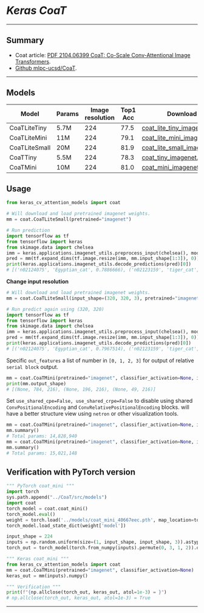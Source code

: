 # ___Keras CoaT___
***

## Summary
  - Coat article: [PDF 2104.06399 CoaT: Co-Scale Conv-Attentional Image Transformers](http://arxiv.org/abs/2104.06399).
  - [Github mlpc-ucsd/CoaT](https://github.com/mlpc-ucsd/CoaT).
***

## Models
  | Model         | Params | Image resolution | Top1 Acc | Download |
  | ------------- | ------ | ---------------- | -------- | -------- |
  | CoaTLiteTiny  | 5.7M   | 224              | 77.5     | [coat_lite_tiny_imagenet.h5](https://github.com/leondgarse/keras_cv_attention_models/releases/download/coat/coat_lite_tiny_imagenet.h5) |
  | CoaTLiteMini  | 11M    | 224              | 79.1     | [coat_lite_mini_imagenet.h5](https://github.com/leondgarse/keras_cv_attention_models/releases/download/coat/coat_lite_mini_imagenet.h5) |
  | CoaTLiteSmall | 20M    | 224              | 81.9     | [coat_lite_small_imagenet.h5](https://github.com/leondgarse/keras_cv_attention_models/releases/download/coat/coat_lite_small_imagenet.h5) |
  | CoaTTiny      | 5.5M   | 224              | 78.3     | [coat_tiny_imagenet.h5](https://github.com/leondgarse/keras_cv_attention_models/releases/download/coat/coat_tiny_imagenet.h5) |
  | CoaTMini      | 10M    | 224              | 81.0     | [coat_mini_imagenet.h5](https://github.com/leondgarse/keras_cv_attention_models/releases/download/coat/coat_mini_imagenet.h5) |
## Usage
  ```py
  from keras_cv_attention_models import coat

  # Will download and load pretrained imagenet weights.
  mm = coat.CoaTLiteSmall(pretrained="imagenet")

  # Run prediction
  import tensorflow as tf
  from tensorflow import keras
  from skimage.data import chelsea
  imm = keras.applications.imagenet_utils.preprocess_input(chelsea(), mode='torch') # Chelsea the cat
  pred = mm(tf.expand_dims(tf.image.resize(imm, mm.input_shape[1:3]), 0)).numpy()
  print(keras.applications.imagenet_utils.decode_predictions(pred)[0])
  # [('n02124075', 'Egyptian_cat', 0.7886666), ('n02123159', 'tiger_cat', 0.031680673), ...]
  ```
  **Change input resolution**
  ```py
  # Will download and load pretrained imagenet weights.
  mm = coat.CoaTLiteSmall(input_shape=(320, 320, 3), pretrained="imagenet")

  # Run predict again using (320, 320)
  import tensorflow as tf
  from tensorflow import keras
  from skimage.data import chelsea
  imm = keras.applications.imagenet_utils.preprocess_input(chelsea(), mode='torch') # Chelsea the cat
  pred = mm(tf.expand_dims(tf.image.resize(imm, mm.input_shape[1:3]), 0)).numpy()
  print(keras.applications.imagenet_utils.decode_predictions(pred)[0])
  # [('n02124075', 'Egyptian_cat', 0.7967514), ('n02123159', 'tiger_cat', 0.04747868), ...]
  ```
  Specific `out_features` a list of number in `[0, 1, 2, 3]` for output of relative `serial block` output.
  ```py
  mm = coat.CoaTMini(pretrained="imagenet", classifier_activation=None, input_shape=(224, 224, 3), out_features=[1, 2, 3])
  print(mm.output_shape)
  # [(None, 784, 216), (None, 196, 216), (None, 49, 216)]
  ```
  Set `use_shared_cpe=False, use_shared_crpe=False` to disable using shared `ConvPositionalEncoding` and `ConvRelativePositionalEncoding` blocks. will have a better structure view using `netron` or other visualization tools.
  ```py
  mm = coat.CoaTMini(pretrained="imagenet", classifier_activation=None, input_shape=(224, 224, 3))
  mm.summary()
  # Total params: 14,828,940
  mm = coat.CoaTMini(pretrained="imagenet", classifier_activation=None, input_shape=(224, 224, 3), use_shared_cpe=False, use_shared_crpe=False)
  mm.summary()
  # Total params: 15,021,148
  ```
## Verification with PyTorch version
  ```py
  """ PyTorch coat_mini """
  import torch
  sys.path.append("../CoaT/src/models")
  import coat
  torch_model = coat.coat_mini()
  torch_model.eval()
  weight = torch.load('../models/coat_mini_40667eec.pth', map_location=torch.device('cpu'))
  torch_model.load_state_dict(weight['model'])

  input_shape = 224
  inputs = np.random.uniform(size=(1, input_shape, input_shape, 3)).astype("float32")
  torch_out = torch_model(torch.from_numpy(inputs).permute(0, 3, 1, 2)).detach().numpy()

  """ Keras coat_mini """
  from keras_cv_attention_models import coat
  mm = coat.CoaTMini(pretrained="imagenet", classifier_activation=None)
  keras_out = mm(inputs).numpy()

  """ Verification """
  print(f"{np.allclose(torch_out, keras_out, atol=1e-3) = }")
  # np.allclose(torch_out, keras_out, atol=1e-3) = True
  ```
***
